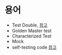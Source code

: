 용어
========================

- Test Double,  [참고](https://martinfowler.com/bliki/TestDouble.html)
- Golden Master test
- Characterized Test
- Mock
- self-testing code [참고](https://martinfowler.com/bliki/SelfTestingCode.html)